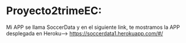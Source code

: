 # Proyecto2trimeEC:
Mi APP se llama SoccerData y en el siguiente link, te mostramos la APP desplegada en Heroku--> https://soccerdata1.herokuapp.com/#/

